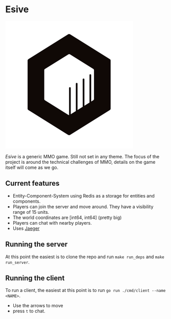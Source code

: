 # Esive

<img width="400" height="400" src="https://raw.githubusercontent.com/code-cell/esive/master/_img/cubicle.png">

*Esive* is a generic MMO game. Still not set in any theme. The focus of the project is around the technical challenges of MMO, details on the game itself will come as we go.

## Current features

- Entity-Component-System using Redis as a storage for entities and components.
- Players can join the server and move around. They have a visibility range of 15 units.
- The world coordinates are [int64, int64] (pretty big)
- Players can chat with nearby players.
- Uses [Jaeger](https://www.jaegertracing.io/)

## Running the server

At this point the easiest is to clone the repo and run `make run_deps` and `make run_server`.

## Running the client

To run a client, the easiest at this point is to run `go run ./cmd/client --name <NAME>`.

- Use the arrows to move
- press `t` to chat.
